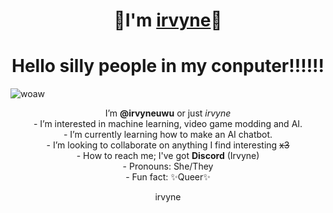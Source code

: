 <h1 align="center">🐇I'm <a href="https://irvyne.carrd.co/" target="_blank">irvyne</a>🐇</h1>
<h1 align="center">Hello silly people in my conputer!!!!!! </h1>

![woaw](https://raw.githubusercontent.com/irvyneuwu/irvyne/main/FBz5GvQVcA4IEwv.png)

<p align="center">I’m <b>@irvyneuwu</b> or just <i>irvyne</i> <br>
- I’m interested in machine learning, video game modding and AI.<br>
- I’m currently learning how to make an AI chatbot.<br>
- I’m looking to collaborate on anything I find interesting <s>x3</s><br>
- How to reach me; I've got <b>Discord</b> (Irvyne)<br>
- Pronouns: She/They<br>
- Fun fact: ✨Queer✨ </p>

<footer>
<p align="center" font-size="50%">irvyne</p></footer>
